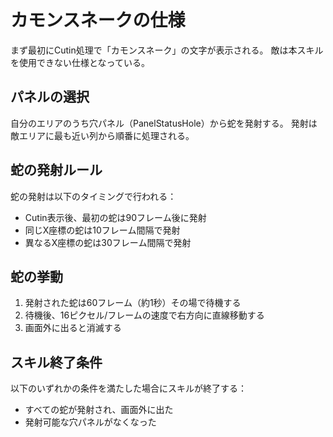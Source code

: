 # カモンスネークの仕様

まず最初にCutin処理で「カモンスネーク」の文字が表示される。
敵は本スキルを使用できない仕様となっている。

## パネルの選択

自分のエリアのうち穴パネル（PanelStatusHole）から蛇を発射する。
発射は敵エリアに最も近い列から順番に処理される。

## 蛇の発射ルール

蛇の発射は以下のタイミングで行われる：

- Cutin表示後、最初の蛇は90フレーム後に発射
- 同じX座標の蛇は10フレーム間隔で発射
- 異なるX座標の蛇は30フレーム間隔で発射

## 蛇の挙動

1. 発射された蛇は60フレーム（約1秒）その場で待機する
2. 待機後、16ピクセル/フレームの速度で右方向に直線移動する
3. 画面外に出ると消滅する

## スキル終了条件

以下のいずれかの条件を満たした場合にスキルが終了する：

- すべての蛇が発射され、画面外に出た
- 発射可能な穴パネルがなくなった
